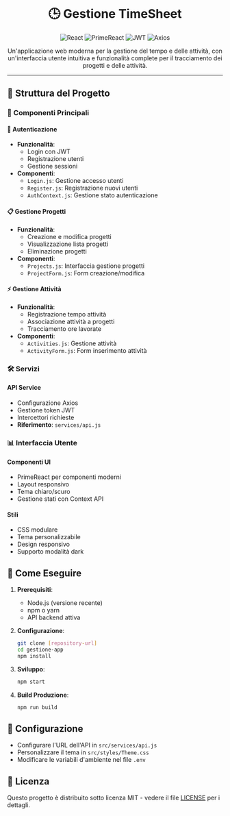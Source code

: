 <div align="center">
  <h1>🕒 Gestione TimeSheet</h1>
  <p>
    <img src="https://img.shields.io/badge/React-18.3.1-61DAFB?style=for-the-badge&logo=react" alt="React">
    <img src="https://img.shields.io/badge/PrimeReact-10.5.1-6366F1?style=for-the-badge&logo=react" alt="PrimeReact">
    <img src="https://img.shields.io/badge/JWT-Authentication-000000?style=for-the-badge&logo=jsonwebtokens" alt="JWT">
    <img src="https://img.shields.io/badge/Axios-1.6.7-5A29E4?style=for-the-badge&logo=axios" alt="Axios">
  </p>
</div>

<div align="center">
  <p>Un'applicazione web moderna per la gestione del tempo e delle attività, con un'interfaccia utente intuitiva e funzionalità complete per il tracciamento dei progetti e delle attività.</p>
</div>

---

## 📁 Struttura del Progetto

### 🎯 Componenti Principali

#### 🔐 Autenticazione
- **Funzionalità**:
  - Login con JWT
  - Registrazione utenti
  - Gestione sessioni
- **Componenti**:
  - `Login.js`: Gestione accesso utenti
  - `Register.js`: Registrazione nuovi utenti
  - `AuthContext.js`: Gestione stato autenticazione

#### 📋 Gestione Progetti
- **Funzionalità**:
  - Creazione e modifica progetti
  - Visualizzazione lista progetti
  - Eliminazione progetti
- **Componenti**:
  - `Projects.js`: Interfaccia gestione progetti
  - `ProjectForm.js`: Form creazione/modifica

#### ⚡ Gestione Attività
- **Funzionalità**:
  - Registrazione tempo attività
  - Associazione attività a progetti
  - Tracciamento ore lavorate
- **Componenti**:
  - `Activities.js`: Gestione attività
  - `ActivityForm.js`: Form inserimento attività

### 🛠 Servizi

#### API Service
- Configurazione Axios
- Gestione token JWT
- Intercettori richieste
- **Riferimento**: `services/api.js`

### 📊 Interfaccia Utente

#### Componenti UI
- PrimeReact per componenti moderni
- Layout responsivo
- Tema chiaro/scuro
- Gestione stati con Context API

#### Stili
- CSS modulare
- Tema personalizzabile
- Design responsivo
- Supporto modalità dark

## 🚀 Come Eseguire

1. **Prerequisiti**:
   - Node.js (versione recente)
   - npm o yarn
   - API backend attiva

2. **Configurazione**:
   ```bash
   git clone [repository-url]
   cd gestione-app
   npm install
   ```

3. **Sviluppo**:
   ```bash
   npm start
   ```

4. **Build Produzione**:
   ```bash
   npm run build
   ```

## 🔧 Configurazione

- Configurare l'URL dell'API in `src/services/api.js`
- Personalizzare il tema in `src/styles/Theme.css`
- Modificare le variabili d'ambiente nel file `.env`

## 📜 Licenza

Questo progetto è distribuito sotto licenza MIT - vedere il file [LICENSE](LICENSE) per i dettagli.
